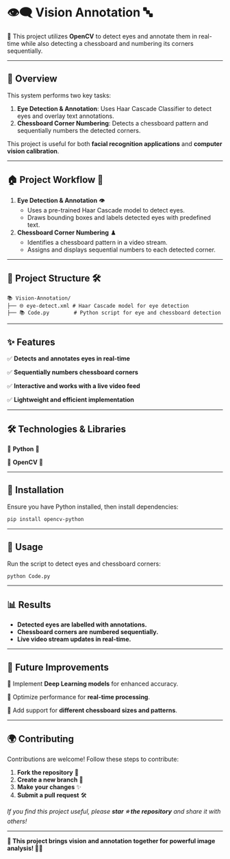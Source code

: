 # 👁️‍🗨️ Vision Annotation 🔤

🚀 This project utilizes **OpenCV** to detect eyes and annotate them in real-time while also detecting a chessboard and numbering its corners sequentially.

---

## 🎯 Overview
This system performs two key tasks:
1. **Eye Detection & Annotation**: Uses Haar Cascade Classifier to detect eyes and overlay text annotations.
2. **Chessboard Corner Numbering**: Detects a chessboard pattern and sequentially numbers the detected corners.

This project is useful for both **facial recognition applications** and **computer vision calibration**.

---

## 🏠 Project Workflow 📌
1. **Eye Detection & Annotation** 👁️
   - Uses a pre-trained Haar Cascade model to detect eyes.
   - Draws bounding boxes and labels detected eyes with predefined text.
2. **Chessboard Corner Numbering** ♟️
   - Identifies a chessboard pattern in a video stream.
   - Assigns and displays sequential numbers to each detected corner.

---

## 📂 Project Structure 🛠️
```
📚 Vision-Annotation/
├── 🌐 eye-detect.xml # Haar Cascade model for eye detection
├── 📚 Code.py        # Python script for eye and chessboard detection
```

---

## ✨ Features
✅ **Detects and annotates eyes in real-time**  

✅ **Sequentially numbers chessboard corners**  

✅ **Interactive and works with a live video feed**  

✅ **Lightweight and efficient implementation**  

---

## 🛠 Technologies & Libraries
🔹 **Python** 🐍 

🔹 **OpenCV** 👀    

---

## 🚀 Installation
Ensure you have Python installed, then install dependencies:
```sh
pip install opencv-python
```

---

## 🎥 Usage
Run the script to detect eyes and chessboard corners:
```sh
python Code.py
```

---

## 📊 Results
- **Detected eyes are labelled with annotations.**
- **Chessboard corners are numbered sequentially.**
- **Live video stream updates in real-time.**

---

## 🌟 Future Improvements
🌟 Implement **Deep Learning models** for enhanced accuracy.  

🌟 Optimize performance for **real-time processing**.  

🌟 Add support for **different chessboard sizes and patterns**.  

---

## 🌍 Contributing
Contributions are welcome! Follow these steps to contribute:
1. **Fork the repository** 🌾  
2. **Create a new branch** 🌱  
3. **Make your changes** ✨  
4. **Submit a pull request** 🛠

*If you find this project useful, please **star ⭐ the repository** and share it with others!*

---

**🏰 This project brings vision and annotation together for powerful image analysis! 🚀🌟**
